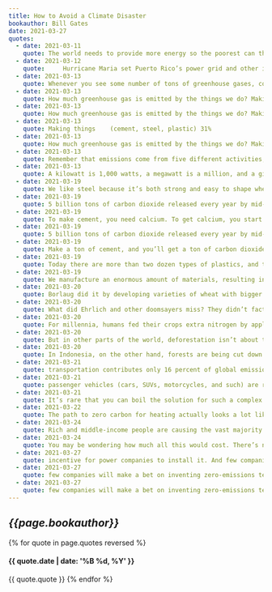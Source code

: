 ```yaml
---
title: How to Avoid a Climate Disaster
bookauthor: Bill Gates
date: 2021-03-27
quotes:
  - date: 2021-03-11
    quote: The world needs to provide more energy so the poorest can thrive, but we need to provide that energy without releasing any more greenhouse gases.
  - date: 2021-03-12
    quote:     Hurricane Maria set Puerto Rico’s power grid and other infrastructure back some two decades, according to one study.
  - date: 2021-03-13
    quote: Whenever you see some number of tons of greenhouse gases, convert it to a percentage of 51 billion, which is the world’s current yearly total emissions (in carbon dioxide equivalents).
  - date: 2021-03-13
    quote: How much greenhouse gas is emitted by the things we do? Making things    (cement, steel, plastic) 31%
  - date: 2021-03-13
    quote: How much greenhouse gas is emitted by the things we do? Making things    (cement, steel, plastic) 31%
  - date: 2021-03-13
    quote: Making things    (cement, steel, plastic) 31%
  - date: 2021-03-13
    quote: How much greenhouse gas is emitted by the things we do? Making things    (cement, steel, plastic) 31%
  - date: 2021-03-13
    quote: Remember that emissions come from five different activities, and we need solutions in all of them.
  - date: 2021-03-13
    quote: A kilowatt is 1,000 watts, a megawatt is a million, and a gigawatt (pronounced with a hard g!) is a billion. You often see this shorthand in the news, so I’ll use it too. The following chart shows some rough comparisons that help me keep it all straight. How much power does it take? The world    5,000 gigawatts    The United States    1,000 gigawatts    Mid-size city    1 gigawatt
  - date: 2021-03-19
    quote: We like steel because it’s both strong and easy to shape when it’s hot. To make steel, you need pure iron and carbon; on its own, iron isn’t very strong, but add just the right amount of carbon—less than 1 percent, depending on the kind of steel you want—and the carbon atoms nestle themselves in between the iron atoms, giving the resulting steel its most important properties.
  - date: 2021-03-19
    quote: 5 billion tons of carbon dioxide released every year by mid-century, just from making steel, unless we find a new, climate-friendly way to do it.
  - date: 2021-03-19
    quote: To make cement, you need calcium. To get calcium, you start with limestone—which contains calcium plus carbon and oxygen—and burn it in a furnace along with some other materials. Given the presence of carbon and oxygen, you can probably see where this is going. After burning the limestone, you end up with the thing you want—calcium for your cement—plus something you don’t want&#58; carbon dioxide.
  - date: 2021-03-19
    quote: 5 billion tons of carbon dioxide released every year by mid-century, just from making steel, unless we find a new, climate-friendly way to do it. As challenging as that may sound, concrete is even harder. (Sorry—no pun intended.) To make it, you mix together gravel, sand, water, and cement. The first three of these are relatively easy; it’s the cement that is a problem for the climate. To make cement, you need calcium. To get calcium, you start with limestone—which contains calcium plus carbon and oxygen—and burn it in a furnace along with some other materials. Given the presence of carbon and oxygen, you can probably see where this is going. After burning the limestone, you end up with the thing you want—calcium for your cement—plus something you don’t want&#58; carbon dioxide.
  - date: 2021-03-19
    quote: Make a ton of cement, and you’ll get a ton of carbon dioxide.
  - date: 2021-03-19
    quote: Today there are more than two dozen types of plastics, and they range from the kind of thing you might expect—the polypropylene in yogurt containers, for example—to more surprising uses like the acrylic in paint, floor polish, and laundry detergent, or the microplastics in soap and shampoo, or the nylon in your waterproof jacket,
  - date: 2021-03-19
    quote: We manufacture an enormous amount of materials, resulting in copious amounts of greenhouse gases, nearly a third of the 51 billion tons per year. We need to get those emissions down to zero, but it’s not an option to simply stop making things. In
  - date: 2021-03-20
    quote: Borlaug did it by developing varieties of wheat with bigger grains and other characteristics that allowed them to provide much more food per acre of land—what farmers call raising the yield. (Borlaug found that as he made the grains bigger, the wheat couldn’t stand up under their weight, so he made
  - date: 2021-03-20
    quote: What did Ehrlich and other doomsayers miss? They didn’t factor in the power of innovation. They didn’t account for people like Norman Borlaug, the brilliant plant scientist who sparked a revolution in agriculture that led to the gains in India and elsewhere. Borlaug did it by developing varieties of wheat with bigger grains and other characteristics that allowed them to provide much more food per acre of land—what farmers call raising the yield. (Borlaug found that as he made the grains bigger, the wheat couldn’t stand up under their weight, so he made the wheat stalks shorter, which is why his varieties are known as semi-dwarf wheat.)
  - date: 2021-03-20
    quote: For millennia, humans fed their crops extra nitrogen by applying natural fertilizers like manure and bat guano. The big breakthrough came in 1908, when two German chemists named Fritz Haber and Carl Bosch figured out how to make ammonia from nitrogen and hydrogen in a factory. It’s hard to overstate how momentous their invention was. What’s now known as the Haber-Bosch process made it possible to create synthetic fertilizer, greatly expanding both the amount of food that could be grown and the range of geographies where it could be grown.
  - date: 2021-03-20
    quote: But in other parts of the world, deforestation isn’t about turning out more burgers and steaks. In Africa, for example, it’s a matter of clearing land to grow food and fuel for the continent’s growing population. Nigeria, which has had one of the highest deforestation rates in the world, has lost more than 60 percent of its forest cover since 1990, and it’s one of the world’s biggest exporters of charcoal, which is created by charring wood.
  - date: 2021-03-20
    quote: In Indonesia, on the other hand, forests are being cut down to make way for palm trees, which provide the palm oil you’ll find in everything from movie-theater popcorn to shampoo. It’s one of the main reasons why the country is the world’s fourth-largest emitter of greenhouse gases. I
  - date: 2021-03-21
    quote: transportation contributes only 16 percent of global emissions, ranking fourth behind how we make things, plug in, and grow things. I was surprised too when I learned it, and I suspect that most people are in the same boat. If you stopped some random strangers on the sidewalk and asked them what activities contribute the most to climate change, they’d probably say burning coal for electricity, driving cars, and flying planes.
  - date: 2021-03-21
    quote: passenger vehicles (cars, SUVs, motorcycles, and such) are responsible for almost half the emissions. Medium- and heavy-duty vehicles—everything from garbage trucks to 18-wheelers—account for another 30 percent. Airplanes add in a tenth of all emissions, as do container ships and other marine vessels, with trains accounting for the last bit.
  - date: 2021-03-21
    quote: It’s rare that you can boil the solution for such a complex subject down into a single sentence. But with transportation, the zero-carbon future is basically this&#58; Use electricity to run all the vehicles we can, and get cheap alternative fuels for the rest.
  - date: 2021-03-22
    quote: The path to zero carbon for heating actually looks a lot like the path for passenger cars&#58; (1) electrify what we can, getting rid of natural gas water heaters and furnaces, and (2) develop clean fuels to do everything else.
  - date: 2021-03-24
    quote: Rich and middle-income people are causing the vast majority of climate change. The poorest people are doing less than anyone else to cause the problem, but they stand to suffer the most from it. They deserve the world’s help, and they need more of it than they’re getting.
  - date: 2021-03-24
    quote: You may be wondering how much all this would cost. There’s no way to put a price tag on everything the world needs to do to adapt to climate change. But the commission I’m involved with priced out spending in five key areas (creating early-warning systems, building climate-resilient infrastructure, raising crop yields, managing water, and protecting mangroves) and found that investing $1.8 trillion between 2020 and 2030 would return more than $7 trillion in benefits.
  - date: 2021-03-27
    quote: incentive for power companies to install it. And few companies will make a bet on inventing zero-emissions technology if their competitors can undersell
  - date: 2021-03-27
    quote: few companies will make a bet on inventing zero-emissions technology if their competitors can undersell them with fossil-fuel products. That’s why markets,
  - date: 2021-03-27
    quote: few companies will make a bet on inventing zero-emissions technology if their competitors can undersell them with fossil-fuel products.
---
```

## *{{page.bookauthor}}*

{% for quote in page.quotes reversed %}
#### {{ quote.date | date: '%B %d, %Y' }}
{{ quote.quote }}
{% endfor %}
